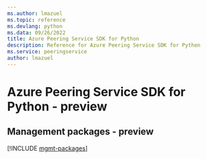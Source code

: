 ```yaml
---
ms.author: lmazuel
ms.topic: reference
ms.devlang: python
ms.data: 09/26/2022
title: Azure Peering Service SDK for Python
description: Reference for Azure Peering Service SDK for Python
ms.service: peeringservice
author: lmazuel
---
```

# Azure Peering Service SDK for Python - preview

## Management packages - preview
[!INCLUDE [mgmt-packages](peering-service-mgmt-index.md)]
